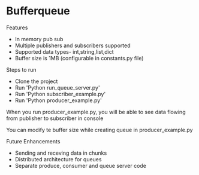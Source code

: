 # Bufferqueue


Features
- In memory pub sub
- Multiple publishers and subscribers supported
- Supported data types- int,string,list,dict
- Buffer size is 1MB (configurable in constants.py file)

Steps to run

  - Clone the project
  - Run 'Python run_queue_server.py'
  - Run 'Python subscriber_example.py'
  - Run 'Python producer_example.py'

When you run producer_example.py, you will be able to see data flowing from publisher to subscriber in console

You can modify te buffer size while creating queue in producer_example.py

Future Enhancements
- Sending and receving data in chunks
- Distributed architecture for queues
- Separate produce, consumer and queue server code